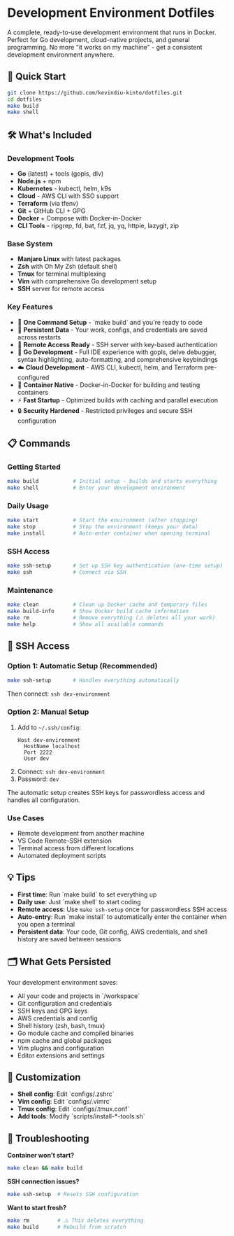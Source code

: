 # Development Environment Dotfiles

A complete, ready-to-use development environment that runs in Docker. Perfect for Go development, cloud-native projects, and general programming. No more "it works on my machine" - get a consistent development environment anywhere.

## 🚀 Quick Start

```bash
git clone https://github.com/kevindiu-kinto/dotfiles.git
cd dotfiles
make build
make shell
```

## 🛠 What's Included

### Development Tools
- **Go** (latest) + tools (gopls, dlv)
- **Node.js** + npm 
- **Kubernetes** - kubectl, helm, k9s
- **Cloud** - AWS CLI with SSO support
- **Terraform** (via tfenv)
- **Git** + GitHub CLI + GPG
- **Docker** + Compose with Docker-in-Docker
- **CLI Tools** - ripgrep, fd, bat, fzf, jq, yq, httpie, lazygit, zip

### Base System
- **Manjaro Linux** with latest packages
- **Zsh** with Oh My Zsh (default shell)
- **Tmux** for terminal multiplexing
- **Vim** with comprehensive Go development setup
- **SSH** server for remote access

### Key Features
- 🚀 **One Command Setup** - \`make build\` and you're ready to code
- 💾 **Persistent Data** - Your work, configs, and credentials are saved across restarts
- 🔑 **Remote Access Ready** - SSH server with key-based authentication
- 🐹 **Go Development** - Full IDE experience with gopls, delve debugger, syntax highlighting, auto-formatting, and comprehensive keybindings
- ☁️ **Cloud Development** - AWS CLI, kubectl, helm, and Terraform pre-configured
- 🐳 **Container Native** - Docker-in-Docker for building and testing containers
- ⚡ **Fast Startup** - Optimized builds with caching and parallel execution
- 🔒 **Security Hardened** - Restricted privileges and secure SSH configuration

## 📋 Commands

### Getting Started
```bash
make build           # Initial setup - builds and starts everything
make shell           # Enter your development environment
```

### Daily Usage
```bash
make start           # Start the environment (after stopping)
make stop            # Stop the environment (keeps your data)
make install         # Auto-enter container when opening terminal
```

### SSH Access
```bash
make ssh-setup       # Set up SSH key authentication (one-time setup)
make ssh             # Connect via SSH
```

### Maintenance
```bash
make clean           # Clean up Docker cache and temporary files
make build-info      # Show Docker build cache information
make rm              # Remove everything (⚠️ deletes all your work)
make help            # Show all available commands
```

## 🔐 SSH Access

### Option 1: Automatic Setup (Recommended)
```bash
make ssh-setup       # Handles everything automatically
```
Then connect: `ssh dev-environment`

### Option 2: Manual Setup
1. Add to `~/.ssh/config`:
   ```
   Host dev-environment
     HostName localhost
     Port 2222
     User dev
   ```
2. Connect: `ssh dev-environment`
3. Password: `dev`

The automatic setup creates SSH keys for passwordless access and handles all configuration.

### Use Cases
- Remote development from another machine
- VS Code Remote-SSH extension
- Terminal access from different locations
- Automated deployment scripts

## 💡 Tips

- **First time**: Run \`make build\` to set everything up
- **Daily use**: Just \`make shell\` to start coding
- **Remote access**: Use `make ssh-setup` once for passwordless SSH access
- **Auto-entry**: Run \`make install\` to automatically enter the container when you open a terminal
- **Persistent data**: Your code, Git config, AWS credentials, and shell history are saved between sessions

## 🗂 What Gets Persisted

Your development environment saves:
- All your code and projects in \`/workspace\`
- Git configuration and credentials
- SSH keys and GPG keys
- AWS credentials and config
- Shell history (zsh, bash, tmux)
- Go module cache and compiled binaries
- npm cache and global packages
- Vim plugins and configuration
- Editor extensions and settings

## 🔧 Customization

- **Shell config**: Edit \`configs/.zshrc\`
- **Vim config**: Edit \`configs/.vimrc\`
- **Tmux config**: Edit \`configs/.tmux.conf\`
- **Add tools**: Modify \`scripts/install-*-tools.sh\`

## 🐛 Troubleshooting

**Container won't start?**
```bash
make clean && make build
```

**SSH connection issues?**
```bash
make ssh-setup  # Resets SSH configuration
```

**Want to start fresh?**
```bash
make rm         # ⚠️ This deletes everything
make build      # Rebuild from scratch
```
